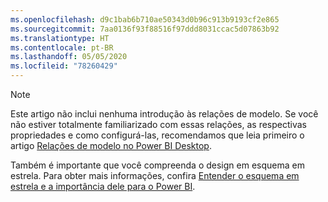 ```yaml
---
ms.openlocfilehash: d9c1bab6b710ae50343d0b96c913b9193cf2e865
ms.sourcegitcommit: 7aa0136f93f88516f97ddd8031ccac5d07863b92
ms.translationtype: HT
ms.contentlocale: pt-BR
ms.lasthandoff: 05/05/2020
ms.locfileid: "78260429"
---
```

> [!NOTE]
> Este artigo não inclui nenhuma introdução às relações de modelo. Se você não estiver totalmente familiarizado com essas relações, as respectivas propriedades e como configurá-las, recomendamos que leia primeiro o artigo [Relações de modelo no Power BI Desktop](../../desktop-relationships-understand.md).
>
> Também é importante que você compreenda o design em esquema em estrela. Para obter mais informações, confira [Entender o esquema em estrela e a importância dele para o Power BI](../star-schema.md).